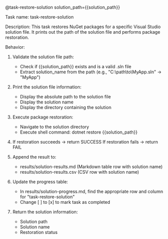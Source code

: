 @task-restore-solution solution_path={{solution_path}}

Task name: task-restore-solution

Description:
This task restores NuGet packages for a specific Visual Studio solution file.
It prints out the path of the solution file and performs package restoration.

Behavior:
1. Validate the solution file path:
   - Check if {{solution_path}} exists and is a valid .sln file
   - Extract solution_name from the path (e.g., "C:\path\to\MyApp.sln" → "MyApp")

2. Print the solution file information:
   - Display the absolute path to the solution file
   - Display the solution name
   - Display the directory containing the solution

3. Execute package restoration:
   - Navigate to the solution directory
   - Execute shell command: dotnet restore {{solution_path}}

4. If restoration succeeds → return SUCCESS
   If restoration fails → return FAIL

5. Append the result to:
   - results/solution-results.md (Markdown table row with solution name)
   - results/solution-results.csv (CSV row with solution name)

6. Update the progress table:
   - In results/solution-progress.md, find the appropriate row and column for "task-restore-solution"
   - Change [ ] to [x] to mark task as completed

7. Return the solution information:
   - Solution path
   - Solution name
   - Restoration status